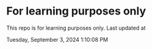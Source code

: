 # For learning purposes only
This repo is for learning purposes only.
Last updated at

Tuesday, September 3, 2024 1:10:08 PM

